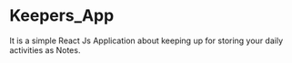 # Keepers_App
It is  a simple React Js Application about keeping up for storing your daily activities as Notes.

